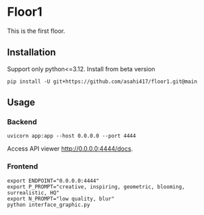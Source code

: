 # Floor1
This is the first floor.

## Installation
Support only python<=3.12. Install from beta version 
```shell
pip install -U git+https://github.com/asahi417/floor1.git@main
```


## Usage
### Backend
```shell
uvicorn app:app --host 0.0.0.0 --port 4444
```

Access API viewer http://0.0.0.0:4444/docs.

### Frontend
```shell
export ENDPOINT="0.0.0.0:4444"
export P_PROMPT="creative, inspiring, geometric, blooming, surrealistic, HQ"
export N_PROMPT="low quality, blur"
python interface_graphic.py
```
